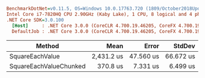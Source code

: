 ``` ini

BenchmarkDotNet=v0.11.5, OS=Windows 10.0.17763.720 (1809/October2018Update/Redstone5)
Intel Core i7-7820HQ CPU 2.90GHz (Kaby Lake), 1 CPU, 8 logical and 4 physical cores
.NET Core SDK=3.0.100
  [Host]     : .NET Core 3.0.0 (CoreCLR 4.700.19.46205, CoreFX 4.700.19.46214), 64bit RyuJIT
  DefaultJob : .NET Core 3.0.0 (CoreCLR 4.700.19.46205, CoreFX 4.700.19.46214), 64bit RyuJIT


```
|                 Method |       Mean |     Error |    StdDev |
|----------------------- |-----------:|----------:|----------:|
|        SquareEachValue | 2,431.2 us | 47.560 us | 66.672 us |
| SquareEachValueChunked |   370.8 us |  7.331 us |  6.499 us |
